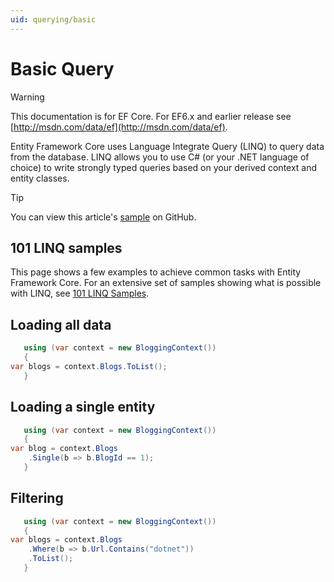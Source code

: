 ```yaml
---
uid: querying/basic
---
```

# Basic Query

> [!WARNING]
> This documentation is for EF Core. For EF6.x and earlier release see [http://msdn.com/data/ef](http://msdn.com/data/ef).

Entity Framework Core uses Language Integrate Query (LINQ) to query data from the database. LINQ allows you to use C# (or your .NET language of choice) to write strongly typed queries based on your derived context and entity classes.

> [!TIP]
> You can view this article's [sample](https://github.com/aspnet/EntityFramework.Docs/tree/master/samples/Querying) on GitHub.

## 101 LINQ samples

This page shows a few examples to achieve common tasks with Entity Framework Core. For an extensive set of samples showing what is possible with LINQ, see [101 LINQ Samples](https://code.msdn.microsoft.com/101-LINQ-Samples-3fb9811b).

## Loading all data

<!-- [!code-csharp[Main](samples/Querying/Querying/Basics/Sample.cs)] -->
````csharp
   using (var context = new BloggingContext())
   {
var blogs = context.Blogs.ToList();
   }
````

## Loading a single entity

<!-- [!code-csharp[Main](samples/Querying/Querying/Basics/Sample.cs)] -->
````csharp
   using (var context = new BloggingContext())
   {
var blog = context.Blogs
    .Single(b => b.BlogId == 1);
   }
````

## Filtering

<!-- [!code-csharp[Main](samples/Querying/Querying/Basics/Sample.cs)] -->
````csharp
   using (var context = new BloggingContext())
   {
var blogs = context.Blogs
    .Where(b => b.Url.Contains("dotnet"))
    .ToList();
   }
````
